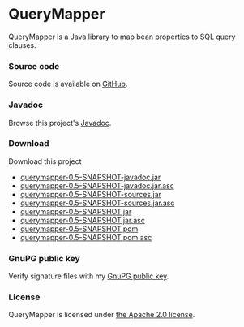 # QueryMapper

QueryMapper is a Java library to map bean properties to SQL query clauses.

###	Source code
Source code is available on [GitHub](https://github.com/mdewilde/querymapper).

### Javadoc
Browse this project's [Javadoc](https://www.ceau.be/querymapper/apidocs/index.html).

### Download
Download this project
* [querymapper-0.5-SNAPSHOT-javadoc.jar](https://www.ceau.be/querymapper/querymapper-0.5-SNAPSHOT-javadoc.jar)
* [querymapper-0.5-SNAPSHOT-javadoc.jar.asc](https://www.ceau.be/querymapper/querymapper-0.5-SNAPSHOT-javadoc.jar.asc)
* [querymapper-0.5-SNAPSHOT-sources.jar](https://www.ceau.be/querymapper/querymapper-0.5-SNAPSHOT-sources.jar)
* [querymapper-0.5-SNAPSHOT-sources.jar.asc](https://www.ceau.be/querymapper/querymapper-0.5-SNAPSHOT-sources.jar.asc)
* [querymapper-0.5-SNAPSHOT.jar](https://www.ceau.be/querymapper/querymapper-0.5-SNAPSHOT.jar)
* [querymapper-0.5-SNAPSHOT.jar.asc](https://www.ceau.be/querymapper/querymapper-0.5-SNAPSHOT.jar.asc)
* [querymapper-0.5-SNAPSHOT.pom](https://www.ceau.be/querymapper/querymapper-0.5-SNAPSHOT.pom)
* [querymapper-0.5-SNAPSHOT.pom.asc](https://www.ceau.be/querymapper/querymapper-0.5-SNAPSHOT.pom.asc)

### GnuPG public key
Verify signature files with my [GnuPG public key](https://www.ceau.be/pubkey.gpg).

### License
QueryMapper is licensed under [the Apache 2.0 license](http://www.apache.org/licenses/LICENSE-2.0.txt).